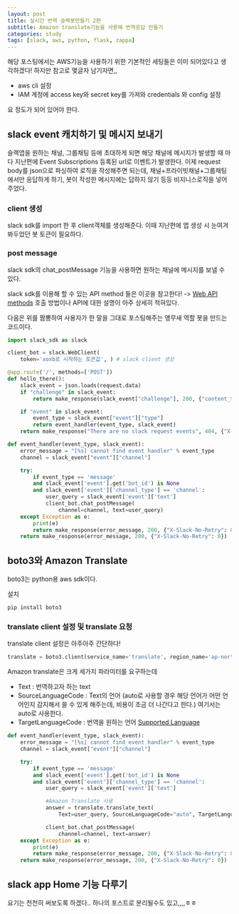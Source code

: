 ```yaml
---
layout: post
title: 실시간 번역 슬랙봇만들기 2편
subtitle: Amazon translate기능을 사용해 번역응답 만들기
categories: study
tags: [slack, aws, python, flask, zappa]
---
```


해당 포스팅에서는 AWS기능을 사용하기 위한 기본적인 세팅들은 이미 되어있다고 생각하겠다!
하지만 참고로 몇글자 남기자면,,

- aws cli 설정
- IAM 계정에 access key와 secret key를 가져와 credentials 와 config 설정

요 정도가 되어 있어야 한다.

## slack event 캐치하기 및 메시지 보내기

슬랙앱을 원하는 채널, 그룹채팅 등에 초대하게 되면 해당 채널에 메시지가 발생할 때 마다
지난편에 Event Subscriptions 등록된 url로 이벤트가 발생한다.
이제 request body를 json으로 파싱하여 로직을 작성해주면 되는데,
채널+프라이빗채널+그룹채팅에서만 응답하게 하기, 봇이 작성한 메시지에는 답하지 않기 등등 비지니스로직을 넣어주었다.

### client 생성

slack sdk를 import 한 후 client객체를 생성해준다.
이때 지난편에 앱 생성 시 눈여겨봐두었던 봇 토큰이 필요하다.

### post message

slack sdk의 chat_postMessage 기능을 사용하면 원하는 채널에 메시지를 보낼 수 있다.

slack sdk를 이용해 할 수 있는 API method 들은 이곳을 참고한다! -> [Web API methods](https://api.slack.com/methods)
호출 방법이나 API에 대한 설명이 아주 상세히 적혀있다.

다음은 위를 짬뽕하여 사용자가 한 말을 그대로 포스팅해주는 앵무새 역할 봇을 만드는 코드이다.

```python
import slack_sdk as slack

client_bot = slack.WebClient(
    token='xoxb로 시작하는 토큰값', ) # slack client 생성

@app.route('/', methods=['POST'])
def hello_there():
    slack_event = json.loads(request.data)
    if "challenge" in slack_event:
        return make_response(slack_event["challenge"], 200, {"content_type": "application/json"})

    if "event" in slack_event:
        event_type = slack_event["event"]["type"]
        return event_handler(event_type, slack_event)
    return make_response("There are no slack request events", 404, {"X-Slack-No-Retry": 0})

def event_handler(event_type, slack_event):
    error_message = "[%s] cannot find event handler" % event_type
    channel = slack_event["event"]["channel"]

    try:
        if event_type == 'message'
        and slack_event['event'].get('bot_id') is None
        and slack_event['event']['channel_type'] == 'channel':
            user_query = slack_event['event']['text']
            client_bot.chat_postMessage(
                channel=channel, text=user_query)
    except Exception as e:
        print(e)
        return make_response(error_message, 200, {"X-Slack-No-Retry": 0})
    return make_response(error_message, 200, {"X-Slack-No-Retry": 0})
```

## boto3와 Amazon Translate

boto3는 python용 aws sdk이다.

설치

```
pip install boto3
```

### translate client 설정 및 translate 요청

translate client 설정은 아주아주 간단하다!

```python
translate = boto3.client(service_name='translate', region_name='ap-northeast-2')
```

Amazon translate은 크게 세가지 파라미터를 요구하는데

- Text : 번역하고자 하는 text
- SourceLanguageCode : Text의 언어 (auto로 사용할 경우 해당 언어가 어떤 언어인지 감지해서 쓸 수 있게 해주는데, 비용이 조금 더 나간다고 한다.) 여기서는 auto로 사용한다.
- TargetLanguageCode : 번역을 원하는 언어 [Supported Language](https://docs.aws.amazon.com/translate/latest/dg/what-is-languages.html)

```python
def event_handler(event_type, slack_event):
    error_message = "[%s] cannot find event handler" % event_type
    channel = slack_event["event"]["channel"]

    try:
        if event_type == 'message'
        and slack_event['event'].get('bot_id') is None
        and slack_event['event']['channel_type'] == 'channel':
            user_query = slack_event['event']['text']

            #Amazon Translate 사용
            answer = translate.translate_text(
                Text=user_query, SourceLanguageCode="auto", TargetLanguageCode="en")['TranslatedText']

            client_bot.chat_postMessage(
                channel=channel, text=answer)
    except Exception as e:
        print(e)
        return make_response(error_message, 200, {"X-Slack-No-Retry": 0})
    return make_response(error_message, 200, {"X-Slack-No-Retry": 0})
```

## slack app Home 기능 다루기

요기는 천천히 써보도록 하겠다.. 하나의 포스트로 분리될수도 있고,,,,ㅎㅎ
